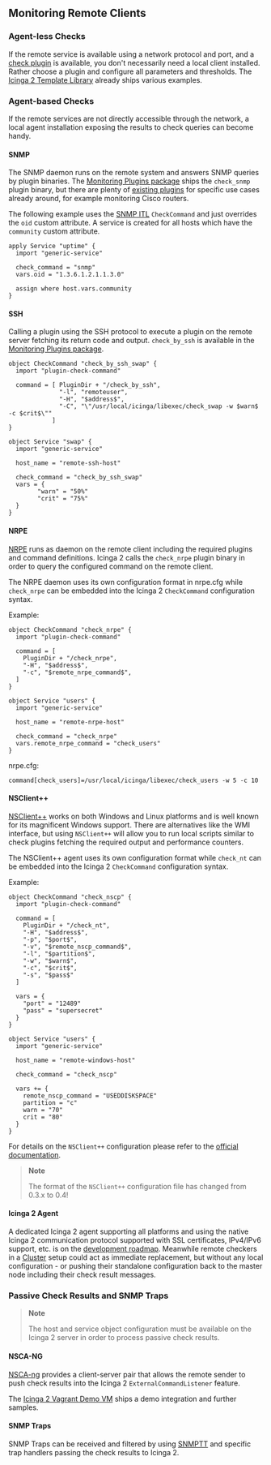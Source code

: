 ## <a id="monitoring-remote-clients"></a> Monitoring Remote Clients

### Agent-less Checks

If the remote service is available using a network protocol and port,
and a [check plugin](#setting-up-check-plugins) is available, you don't
necessarily need a local client installed. Rather choose a plugin and
configure all parameters and thresholds. The [Icinga 2 Template Library](#itl)
already ships various examples.

### Agent-based Checks

If the remote services are not directly accessible through the network, a
local agent installation exposing the results to check queries can
become handy.

#### SNMP

The SNMP daemon runs on the remote system and answers SNMP queries by plugin
binaries. The [Monitoring Plugins package](#setting-up-check-plugins) ships
the `check_snmp` plugin binary, but there are plenty of [existing plugins](#integrate-additional-plugins)
for specific use cases already around, for example monitoring Cisco routers.

The following example uses the [SNMP ITL](#itl-snmp) `CheckCommand` and just
overrides the `oid` custom attribute. A service is created for all hosts which
have the `community` custom attribute.

    apply Service "uptime" {
      import "generic-service"

      check_command = "snmp"
      vars.oid = "1.3.6.1.2.1.1.3.0"
  
      assign where host.vars.community
    }

#### SSH

Calling a plugin using the SSH protocol to execute a plugin on the remote server fetching
its return code and output. `check_by_ssh` is available in the [Monitoring Plugins package](#setting-up-check-plugins).

    object CheckCommand "check_by_ssh_swap" {
      import "plugin-check-command"

      command = [ PluginDir + "/check_by_ssh",
                  "-l", "remoteuser",
                  "-H", "$address$",
                  "-C", "\"/usr/local/icinga/libexec/check_swap -w $warn$ -c $crit$\""
                ]
    }

    object Service "swap" {
      import "generic-service"

      host_name = "remote-ssh-host"

      check_command = "check_by_ssh_swap"
      vars = {
            "warn" = "50%"
            "crit" = "75%"
      }
    }

#### NRPE

[NRPE](http://docs.icinga.org/latest/en/nrpe.html) runs as daemon on the remote client including
the required plugins and command definitions.
Icinga 2 calls the `check_nrpe` plugin binary in order to query the configured command on the
remote client.

The NRPE daemon uses its own configuration format in nrpe.cfg while `check_nrpe`
can be embedded into the Icinga 2 `CheckCommand` configuration syntax.

Example:

    object CheckCommand "check_nrpe" {
      import "plugin-check-command"

      command = [
        PluginDir + "/check_nrpe",
        "-H", "$address$",
        "-c", "$remote_nrpe_command$",
      ]
    }

    object Service "users" {
      import "generic-service"
  
      host_name = "remote-nrpe-host"

      check_command = "check_nrpe"
      vars.remote_nrpe_command = "check_users"
    }

nrpe.cfg:

    command[check_users]=/usr/local/icinga/libexec/check_users -w 5 -c 10

#### NSClient++

[NSClient++](http://nsclient.org) works on both Windows and Linux platforms and is well
known for its magnificent Windows support. There are alternatives like the WMI interface,
but using `NSClient++` will allow you to run local scripts similar to check plugins fetching
the required output and performance counters.

The NSClient++ agent uses its own configuration format while `check_nt`
can be embedded into the Icinga 2 `CheckCommand` configuration syntax.

Example:

    object CheckCommand "check_nscp" {
      import "plugin-check-command"

      command = [
        PluginDir + "/check_nt",
        "-H", "$address$",
        "-p", "$port$",
        "-v", "$remote_nscp_command$",
        "-l", "$partition$",
        "-w", "$warn$",
        "-c", "$crit$",
        "-s", "$pass$"
      ]

      vars = {
        "port" = "12489"
        "pass" = "supersecret"
      }
    }

    object Service "users" {
      import "generic-service"
  
      host_name = "remote-windows-host"

      check_command = "check_nscp"

      vars += {
        remote_nscp_command = "USEDDISKSPACE"
        partition = "c"
        warn = "70"
        crit = "80"
      }
    }

For details on the `NSClient++` configuration please refer to the [official documentation](http://www.nsclient.org/nscp/wiki/doc/configuration/0.4.x).

> **Note**
> 
> The format of the `NSClient++` configuration file has changed from 0.3.x to 0.4!

#### Icinga 2 Agent

A dedicated Icinga 2 agent supporting all platforms and using the native
Icinga 2 communication protocol supported with SSL certificates, IPv4/IPv6
support, etc. is on the [development roadmap](https://dev.icinga.org/projects/i2?jump=issues).
Meanwhile remote checkers in a [Cluster](#cluster) setup could act as
immediate replacement, but without any local configuration - or pushing
their standalone configuration back to the master node including their check
result messages.

### Passive Check Results and SNMP Traps

> **Note**
>
> The host and service object configuration must be available on the Icinga 2
> server in order to process passive check results.

#### NSCA-NG

[NSCA-ng](http://www.nsca-ng.org) provides a client-server pair that allows the
remote sender to push check results into the Icinga 2 `ExternalCommandListener`
feature.

The [Icinga 2 Vagrant Demo VM](#vagrant) ships a demo integration and further samples.

#### SNMP Traps

SNMP Traps can be received and filtered by using [SNMPTT](http://snmptt.sourceforge.net/) and specific trap handlers
passing the check results to Icinga 2.


